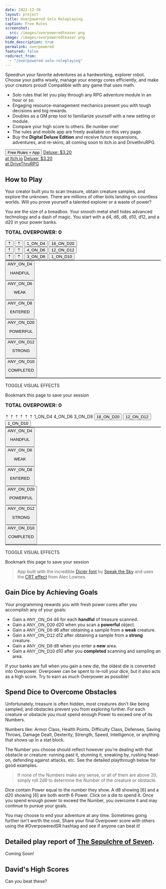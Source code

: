 ```yaml
---
date: 2022-12-30
layout: project
title: Overpowered Solo Roleplaying
caption: Free Rules
screenshot:
  src: /images/overpoweredteaser.png
image: /images/overpoweredteaser.png
hide_description: true
permalink: overpowered
featured: false
redirect_from:
  - "/overpowered-solo-roleplaying"
---
```


Speedrun your favorite adventures as a hardworking, explorer robot. Choose your paths wisely, manage your energy cores efficiently, and make your creators proud! Compatible with any game that uses math.

 - Solo rules that let you play through any RPG adventure module in an hour or so.
 - Engaging resource-management mechanics present you with tough decisions and big rewards.
 - Doubles as a GM prep tool to familiarize yourself with a new setting or module.
 - Compare your high score to others. Be number one!
 - The rules and mobile app are freely available on this very page. 
 - Buy the **Digital Deluxe Edition** and receive future expansions, adventures, and re-skins; all coming soon to itch.io and DrivethruRPG.

<div class="shopping-buttons">
<button class="btn btn-primary" onClick="document.getElementById('tributeScore').scrollIntoView();">Free Rules + App</button>
<a target="_blank" href="https://technicalgrimoire.itch.io/overpowered-solo-roleplaying" class="btn btn-primary itchBTN">Deluxe: $3.20<br>at Itch.io</a>
<a target="_blank" href="https://www.drivethrurpg.com/product/318164/Tempered-Legacy" class="btn btn-primary dtrpgBTN">Deluxe: $3.20<br>at DriveThruRPG</a>
</div>

## How to Play

Your creator built you to scan treasure, obtain creature samples, and explore the unknown. There are millions of other bots landing on countless worlds. Will you prove yourself a talented explorer or a waste of power?

You are the size of a breadbox. Your smooth metal shell hides advanced technology and a dash of magic. You start with a <span class="d4">d4</span>, <span class="d6">d6</span>, <span class="d8">d8</span>, <span class="d10">d10</span>, <span class="d12">d12</span>, and a <span class="d20">d20</span> in your power banks.

<div class="over-card">
    <h3 id="tributeScore">TOTAL OVERPOWER: <span class="dtribute">0</span></h3>
    <div id="overpool" class="row">
        <div id="treasureCore" class="col-4">
            <button class="dicierDark">⇡</button>
            <button class="dicierDark">⇡</button>
            <button onclick="spendTreasure(1)" class="d4 dicierHeavy">1_ON_D4</button>
            <button onclick="spendTreasure(0)" class="d20 dicierHeavy">18_ON_D20</button>
        </div>
        <div id="foeCore" class="col-4">
            <button class="dicierDark">⇡</button>
            <button class="dicierDark">⇡</button>
            <button onclick="spendFoe(1)" class="d6 dicierHeavy">4_ON_D6</button>
            <button onclick="spendFoe(0)" class="d12 dicierHeavy">12_ON_D12</button>
        </div>
        <div id="obstacleCore" class="col-4">
            <button class="dicierDark">⇡</button>
            <button class="dicierDark">⇡</button>
            <button onclick="spendObstacle(1)" class="d8 dicierHeavy">3_ON_D8</button>
            <button onclick="spendObstacle(0)" class="d10 dicierHeavy">1_ON_D10</button>
        </div>
    </div>
    <div style="border-top: 3px solid grey;" class="row">
        <div id="handfulGain" class="dwhite col-4">
            <button onclick="gainDie(4)" class="dicierHeavy">
                ANY_ON_D4
                <p>HANDFUL</p>
            </button>
        </div>
        <div id="weakGain" class="dwhite col-4">
            <button onclick="gainDie(6)" class="dicierHeavy">
                ANY_ON_D6
                <p>WEAK</p>
            </button>
        </div>
        <div id="obstacleGain" class="dwhite col-4">
            <button onclick="gainDie(8)" class="dicierHeavy">
                ANY_ON_D8
                <p>ENTERED</p>
            </button>
        </div>
    </div>
    <div class="row">
        <div id="magicGain" class="dwhite col-4">
            <button onclick="gainDie(20)" class="dicierHeavy">ANY_ON_D20
                <p>POWERFUL</p>
            </button>
        </div>
        <div id="strongGain" class="dwhite col-4">
            <button onclick="gainDie(12)" class="dicierHeavy">ANY_ON_D12
                <p>STRONG</p>
            </button>
        </div>
        <div id="areaGain" class="dwhite col-4">
            <button onclick="gainDie(10)" class="dicierHeavy">ANY_ON_D10
                <p>COMPLETED</p>
            </button>
        </div>
    </div>
    <h3 id="rerollButton" style="display: none;">
        <a onclick="rerollDice();return false;"></a>
    </h3>
    <div id="rerollPool" style="border-top: 3px solid gray;" class="row">
        <div id="crtButton" class="col-12">
            <p>
                <a class="d4" onclick="toggleCRT();return false;">
                    TOGGLE VISUAL EFFECTS
                </a>
            </p>
            <p>
                Bookmark this page to save your session
            </p>
        </div>
    </div>
</div>


<div class="over-card">
    <h3 id="tributeScore">TOTAL OVERPOWER: <span class="dtribute">0</span></h3>
    <tr>
      <td class="dicierDark">⇡</td>
      <td class="dicierDark">⇡</td>
      <td class="dicierDark">⇡</td>
</tr>
<tr>
      <td class="dicierDark">⇡</td>
      <td class="dicierDark">⇡</td>
      <td class="dicierDark">⇡</td>
</tr>
<tr>
            <td onclick="spendTreasure(1)" class="d4 dicierHeavy">1_ON_D4</td>
            <td onclick="spendFoe(1)" class="d6 dicierHeavy">4_ON_D6</td>
            <td onclick="spendObstacle(1)" class="d8 dicierHeavy">3_ON_D8</td>
</tr>
<tr>
            <button onclick="spendTreasure(0)" class="d20 dicierHeavy">18_ON_D20</button>
            <button onclick="spendFoe(0)" class="d12 dicierHeavy">12_ON_D12</button>
            <button onclick="spendObstacle(0)" class="d10 dicierHeavy">1_ON_D10</button>
</tr>
</table>
    <div style="border-top: 3px solid grey;" class="row">
        <div id="handfulGain" class="dwhite col-4">
            <button onclick="gainDie(4)" class="dicierHeavy">
                ANY_ON_D4
                <p>HANDFUL</p>
            </button>
        </div>
        <div id="weakGain" class="dwhite col-4">
            <button onclick="gainDie(6)" class="dicierHeavy">
                ANY_ON_D6
                <p>WEAK</p>
            </button>
        </div>
        <div id="obstacleGain" class="dwhite col-4">
            <button onclick="gainDie(8)" class="dicierHeavy">
                ANY_ON_D8
                <p>ENTERED</p>
            </button>
        </div>
    </div>
    <div class="row">
        <div id="magicGain" class="dwhite col-4">
            <button onclick="gainDie(20)" class="dicierHeavy">ANY_ON_D20
                <p>POWERFUL</p>
            </button>
        </div>
        <div id="strongGain" class="dwhite col-4">
            <button onclick="gainDie(12)" class="dicierHeavy">ANY_ON_D12
                <p>STRONG</p>
            </button>
        </div>
        <div id="areaGain" class="dwhite col-4">
            <button onclick="gainDie(10)" class="dicierHeavy">ANY_ON_D10
                <p>COMPLETED</p>
            </button>
        </div>
    </div>
    <h3 id="rerollButton" style="display: none;">
        <a onclick="rerollDice();return false;"></a>
    </h3>
    <div id="rerollPool" style="border-top: 3px solid gray;" class="row">
        <div id="crtButton" class="col-12">
            <p>
                <a class="d4" onclick="toggleCRT();return false;">
                    TOGGLE VISUAL EFFECTS
                </a>
            </p>
            <p>
                Bookmark this page to save your session
            </p>
        </div>
    </div>
</div>

> App built with the incredible [Dicier font](https://speakthesky.itch.io/typeface-dicier) by [Speak the Sky](https://speakthesky.com/) and uses the [CRT effect](http://aleclownes.com/2017/02/01/crt-display.html) from Alec Lownes.

## Gain Dice by Achieving Goals

Your programming rewards you with fresh power cores after you accomplish any of your goals:

- Gain a <span style="font-family: DicierHeavy, sans-serif;">ANY_ON_D4</span> <span class="d4">d4</span> for each **handful** of treasure scanned.
- Gain a <span style="font-family: DicierHeavy, sans-serif;">ANY_ON_D20</span> <span class="d20">d20</span> when you scan a **powerful** object.
- Gain a <span style="font-family: DicierHeavy, sans-serif;">ANY_ON_D6</span> <span class="d6">d6</span> after obtaining a sample from a **weak** creature.
- Gain a <span style="font-family: DicierHeavy, sans-serif;">ANY_ON_D12</span> <span class="d12">d12</span> after obtaining a sample from a **strong** creature.
- Gain a <span style="font-family: DicierHeavy, sans-serif;">ANY_ON_D8</span> <span class="d8">d8</span> when you enter a **new** area.
- Gain a <span style="font-family: DicierHeavy, sans-serif;">ANY_ON_D10</span> <span class="d10">d10</span> after you **completed** scanning and sampling an area.

If your banks are full when you gain a new die, the oldest die is converted into Overpower. Overpower can be spent to re-roll your dice, but it also acts as a high score. Try to earn as much Overpower as possible!

## Spend Dice to Overcome Obstacles

Unfortunately, treasure is often hidden, most creatures don't like being sampled, and obstacles prevent you from exploring further. For each creature or obstacle you must spend enough Power to exceed one of its Numbers.

Numbers like: Armor Class, Health Points, Difficulty Class, Defenses, Saving Throws, Damage Dealt, Dexterity, Strength, Speed, Intelligence, or anything that shows up in a stat block. 

The Number you choose should reflect however you're dealing with that obstacle or creature: running past it, stunning it, sneaking by, rushing head-on, defending against attacks, etc. See the detailed playthrough below for good examples.

> If none of the Numbers make any sense, or all of them are above 20, simply roll 2d6 to determine the Number of the creature or obstacle.

Dice contain Power equal to the number they show. A <span class="d8">d8</span> showing [6] and a <span class="d20">d20</span> showing [6] are both worth 6 Power. Click on a die to spend it. Once you spend enough power to exceed the Number, you overcome it and may continue to pursue your goals.

You may choose to end your adventure at any time. Sometimes going further isn't worth the cost. Share your final Overpower score with others using the #OverpoweredSR hashtag and see if anyone can beat it!

## Detailed play report of [The Sepulchre of Seven](https://www.drivethrurpg.com/product/366868/The-Sepulchre-of-Seven).

Coming Soon!

## David's High Scores

Can you beat these?

<style>
  .over-card h3 {
  margin-top: 0px;
  }
</style>

<script async src="/assets/generator_resources/overpowered.js" language="javascript" type="text/javascript"></script>
